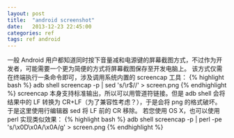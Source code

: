 ```yaml
---
layout: post
title:  "android screenshot"
date:   2013-12-23 22:45:00
categories: ref
tags: ref android
---
```



一般 Android 用户都知道同时按下音量减和电源键的屏幕截图方式，不过作为开发者，可能需要一个更为简便的方式将屏幕截图保存至开发电脑上。
该方式仅需在终端执行一条命令即可，涉及调用系统内置的 screencap 工具：
{% highlight bash %}
adb shell screencap -p | sed 's/\r$//' > screen.png
{% endhighlight %}
screencap 本身支持标准输出，所以可以用管道符链接。但是 adb shell 会将结果中的 LF 转换为 CR+LF（为了兼容性考虑？），于是会将 png 的格式破坏。于是这里使用行编辑器 sed 将 LF 前的 CR 移除。
若您使用 OS X，也可以使用 perl 实现类似效果：
{% highlight bash %}
adb shell screencap -p | perl -pe 's/\x0D\x0A/\x0A/g' > screen.png
{% endhighlight %}
